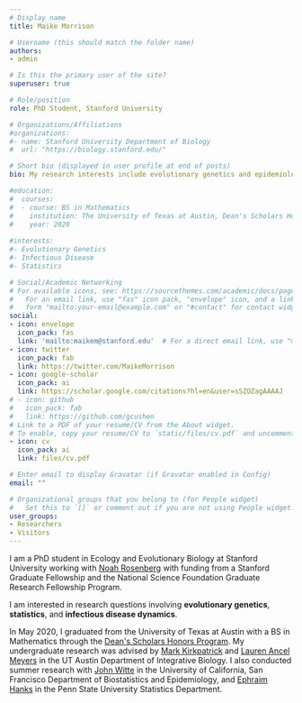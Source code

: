 ```yaml
---
# Display name
title: Maike Morrison

# Username (this should match the folder name)
authors:
- admin

# Is this the primary user of the site?
superuser: true

# Role/position
role: PhD Student, Stanford University

# Organizations/Affiliations
#organizations:
#- name: Stanford University Department of Biology
#  url: "https://biology.stanford.edu/"

# Short bio (displayed in user profile at end of posts)
bio: My research interests include evolutionary genetics and epidemiological dynamics.

#education:
#  courses:
#  - course: BS in Mathematics
#    institution: The University of Texas at Austin, Dean's Scholars Honors Program
#    year: 2020
    
#interests:
#- Evolutionary Genetics
#- Infectious Disease
#- Statistics

# Social/Academic Networking
# For available icons, see: https://sourcethemes.com/academic/docs/page-builder/#icons
#   For an email link, use "fas" icon pack, "envelope" icon, and a link in the
#   form "mailto:your-email@example.com" or "#contact" for contact widget.
social:
- icon: envelope
  icon_pack: fas
  link: 'mailto:maikem@stanford.edu'  # For a direct email link, use "mailto:test@example.org".
- icon: twitter
  icon_pack: fab
  link: https://twitter.com/MaikeMorrison
- icon: google-scholar
  icon_pack: ai
  link: https://scholar.google.com/citations?hl=en&user=sSZOZagAAAAJ
# - icon: github
#   icon_pack: fab
#   link: https://github.com/gcushen
# Link to a PDF of your resume/CV from the About widget.
# To enable, copy your resume/CV to `static/files/cv.pdf` and uncomment the lines below.
- icon: cv
  icon_pack: ai
  link: files/cv.pdf

# Enter email to display Gravatar (if Gravatar enabled in Config)
email: ""

# Organizational groups that you belong to (for People widget)
#   Set this to `[]` or comment out if you are not using People widget.
user_groups:
- Researchers
- Visitors
---
```


I am a PhD student in Ecology and Evolutionary Biology at Stanford University working with [Noah Rosenberg](https://rosenberglab.stanford.edu/) with funding from a Stanford Graduate Fellowship and the National Science Foundation Graduate Research Fellowship Program. 

I am interested in research questions involving **evolutionary genetics**, **statistics**, and **infectious disease dynamics**.

In May 2020, I graduated from the University of Texas at Austin with a BS in Mathematics through the [Dean's Scholars Honors Program](http://deansscholars.org/). My undergraduate research was advised by [Mark Kirkpatrick](https://kirkpatricklab.org/) and [Lauren Ancel Meyers](http://www.bio.utexas.edu/research/meyers/index.html) in the UT Austin Department of Integrative Biology. I also conducted summer research with [John Witte](http://wittelab.ucsf.edu/) in the University of California, San Francisco Department of Biostatistics and Epidemiology, and [Ephraim Hanks](https://sites.psu.edu/hanks/) in the Penn State University Statistics Department.
